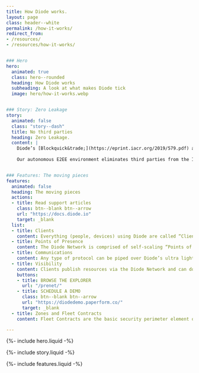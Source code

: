 ```yaml
---
title: How Diode works.
layout: page
class: header--white
permalink: /how-it-works/
redirect_from:
- /resources/
- /resources/how-it-works/


### Hero
hero:
  animated: true
  class: hero--rounded
  heading: How Diode works
  subheading: A look at what makes Diode tick
  image: hero/how-it-works.webp


### Story: Zero Leakage
story:
  animated: false
  class: "story--dash"
  title: No third parties
  heading: Zero Leakage.
  content: |
    Diode’s [Blockquick&trade;](https://eprint.iacr.org/2019/579.pdf) algorithm allows people and devices using the open source Diode Network to bootstrap trust in the network so they can define and validate their security perimeters.  This enables them to connect with each other without using managed server environments. 
  
    Our autonomous E2EE environment eliminates third parties from the IT stack, thereby removing a major attack surface and setting a new standard for security.


### Features: The moving pieces
features:
  animated: false
  heading: The moving pieces
  actions:
  - title: Read support articles
    class: btn--blank btn--arrow
    url: "https://docs.diode.io"
    target: _blank
  list:
  - title: Clients
    content: Everything (people, devices) using Diode are called “Clients”.  Every Client is secured with a public/private key self-custody identity. A Client’s routing address is its public key, and its security is ensured through the same technology that secures self custody digital assets everywhere.
  - title: Points of Presence
    content: The Diode Network is comprised of self-scaling “Points of Presence” (PoPs) that can join the network on an ad hoc basis at any time and from anywhere. Diode’s ecosystem has been contributing PoP nodes since the early days and we’re just getting started. Connecting to any one node unlocks the world.
  - title: Communications
    content: Any type of protocol can be piped over Diode’s ultra light weight communications interface. This interface is a Zero Trust backplane that establishes secure, end-point validated, communications as a prerequisite. Once bridged, Clients often negotiate direct connections and carry the conversion forward from there.
  - title: Visibility
    content: Clients publish resources via the Diode Network and can do so publicly, privately (allow list), or protected (Zone/Fleet).  Diode’s Blockchain Name System can be used for Client friendly names, and Kademlia routing is used to optimize routes.
    buttons:
    - title: BROWSE THE EXPLORER
      url: "/prenet/"
    - title: SCHEDULE A DEMO
      class: btn--blank btn--arrow
      url: "https://diodedemo.paperform.co/"
      target: _blank
  - title: Zones and Fleet Contracts
    content: Fleet Contracts are the basic security perimeter element of the Diode Network - every Client must belong to at least one Fleet Contract so that the network can provision communications. Zones are a special type of Fleet Contract that are used by people and businesses to ring fence operations - including the operation of other Fleet Contracts.

---
```


{%- include hero.liquid -%}

{%- include story.liquid -%}

{%- include features.liquid -%}
